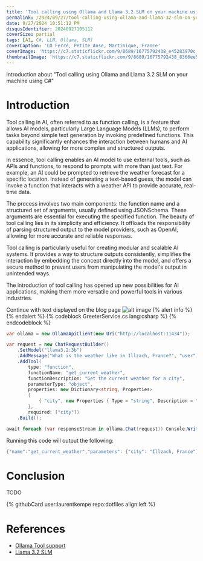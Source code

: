 ```yaml
---
title: 'Tool calling using Ollama and Llama 3.2 SLM on your machine using C#'
permalink: /2024/09/27/tool-calling-using-ollama-and-llama-32-slm-on-your-machine-using-csharp/
date: 9/27/2024 10:51:12 PM
disqusIdentifier: 20240927105112
coverSize: partial
tags: [AI, C#, LLM, Ollama, SLM]
coverCaption: 'LO Ferré, Petite Anse, Martinique, France'
coverImage: 'https://c7.staticflickr.com/9/8689/16775792438_e45283970c_h.jpg'
thumbnailImage: 'https://c7.staticflickr.com/9/8689/16775792438_8366ee5732_q.jpg'
---
```


Introduction about "Tool calling using Ollama and Llama 3.2 SLM on your machine using C#"

<!-- more -->
# Introduction

Tool calling in AI, often referred to as function calling, is a feature that allows AI models, particularly Large Language Models (LLMs), to perform tasks beyond simple text generation by invoking predefined functions. This capability significantly enhances the interaction between humans and AI applications, allowing for more complex and structured outputs.

In essence, tool calling enables an AI model to use external tools, such as APIs and functions, to respond to prompts with more than just text. For example, an AI could be prompted to retrieve the weather forecast for a specific location. Instead of generating a text-based guess, the model can invoke a function that interacts with a weather API to provide accurate, real-time data.

The process involves two main components: the function name and a structured set of arguments, usually defined using JSONSchema. These arguments are essential for executing the specified function. The beauty of tool calling lies in its simplicity and efficiency. It offloads the responsibility of parsing structured output to the model providers, such as OpenAI, allowing for more accurate and reliable responses.

Tool calling is particularly useful for creating modular and scalable AI systems. It provides a way to structure outputs consistently, simplifies the interaction by embedding the concept directly into the model, and offers a secure method to prevent users from manipulating the model's output in unintended ways.

The introduction of tool calling has opened up new possibilities for AI applications, making them more versatile and powerful tools in various industries.



Continue with text displayed on the blog page
![alt image](https://live.staticflickr.com/65535/49566323082_e1817988c2_c.jpg)
{% alert info %}
{% endalert %}
{% codeblock GreeterService.cs lang:csharp %}
{% endcodeblock %}

```csharp	
var ollama = new OllamaApiClient(new Uri("http://localhost:11434"));

var request = new ChatRequestBuilder()
    .SetModel("llama3.2:3b")
    .AddMessage("What is the weather like in Illzach, France?", "user")
    .AddTool(
        type: "function", 
        functionName: "get_current_weather", 
        functionDescription: "Get the current weather for a city", 
        parameterType: "object", 
        properties: new Dictionary<string, Properties> 
        {
            { "city", new Properties { Type = "string", Description = "The city to get the weather for" } }
        },
        required: ["city"])
    .Build();

await foreach (var responseStream in ollama.Chat(request)) Console.Write(responseStream?.Message.Content ?? "");
```

Running this code will output the following:

```powershell
{"name":"get_current_weather","parameters": {"city": "Illzach, France"}}
```

# Conclusion
TODO
<p></p>
{% githubCard user:laurentkempe repo:dotfiles align:left %}

# References

- [Ollama Tool support](https://www.ollama.com/blog/tool-support)
- [Llama 3.2 SLM](https://ollama.com)
